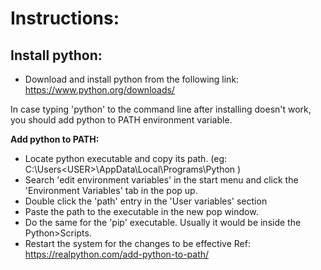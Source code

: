# Instructions:

## Install python:
 - Download and install python from the following link:
   https://www.python.org/downloads/
  
  In case typing 'python' to the command line after installing doesn't work, you should add python to PATH environment variable.

**Add python to PATH:**

 - Locate python executable and copy its path. (eg: 
C:\Users\<USER>\AppData\Local\Programs\Python )
- Search 'edit environment variables' in the start menu and click the 'Environment Variables' tab in the pop up.
- Double click the 'path' entry in the 'User variables' section
- Paste the path to the executable in the new pop window.
- Do the same for the 'pip' executable. Usually it would be inside the Python>Scripts.
- Restart the system for the changes to be effective
Ref: https://realpython.com/add-python-to-path/



	 
